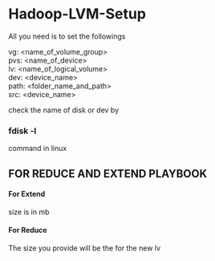 # Hadoop-LVM-Setup

All you need is to set the followings

vg: <name_of_volume_group>  
pvs: <name_of_device>  
lv: <name_of_logical_volume>  
dev: <device_name>  
path: <folder_name_and_path>  
src: <device_name>  

check the name of disk or dev by 
### fdisk -l
command in linux

## FOR REDUCE AND EXTEND PLAYBOOK

#### For Extend
size is in mb 

#### For Reduce
The size you provide will be the for the new lv 
